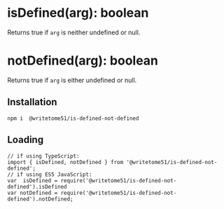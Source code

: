# isDefined(arg): boolean

Returns true if `arg` is neither undefined or null.

# notDefined(arg): boolean

Returns true if `arg` is either undefined or null.


## Installation
`npm i  @writetome51/is-defined-not-defined`

## Loading
```
// if using TypeScript:
import { isDefined, notDefined } from '@writetome51/is-defined-not-defined';
// if using ES5 JavaScript:
var  isDefined = require('@writetome51/is-defined-not-defined').isDefined
var notDefined = require('@writetome51/is-defined-not-defined').notDefined;
```
